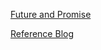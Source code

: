 [Future and Promise](http://docs.scala-lang.org/overviews/core/futures.html)

[Reference Blog](http://mauricio.github.io/2013/11/25/learning-scala-by-building-scala-lists.html)
